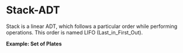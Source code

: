 # Stack-ADT
Stack is a linear ADT, which follows a particular order while performing operations. This order is named LIFO (Last_in_First_Out).

**Example: Set of Plates**
